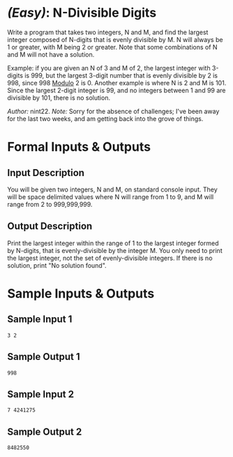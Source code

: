 # [](#EasyIcon) *(Easy)*: N-Divisible Digits

Write a program that takes two integers, N and M, and find the largest integer composed of N-digits that is evenly divisible by M. N will always be 1 or greater, with M being 2 or greater. Note that some combinations of N and M will not have a solution.

Example: if you are given an N of 3 and M of 2, the largest integer with 3-digits is 999, but the largest 3-digit number that is evenly divisible by 2 is 998, since 998 [Modulo](https://en.wikipedia.org/wiki/Modular_arithmetic) 2 is 0. Another example is where N is 2 and M is 101. Since the largest 2-digit integer is 99, and no integers between 1 and 99 are divisible by 101, there is no solution.

*Author:* nint22. *Note:* Sorry for the absence of challenges; I've been away for the last two weeks, and am getting back into the grove of things.

# Formal Inputs & Outputs
## Input Description

You will be given two integers, N and M, on standard console input. They will be space delimited values where N will range from 1 to 9, and M will range from 2 to 999,999,999.

## Output Description

Print the largest integer within the range of 1 to the largest integer formed by N-digits, that is evenly-divisible by the integer M. You only need to print the largest integer, not the set of evenly-divisible integers. If there is no solution, print "No solution found".

# Sample Inputs & Outputs
## Sample Input 1

    3 2

## Sample Output 1

    998

## Sample Input 2

    7 4241275

## Sample Output 2

    8482550
